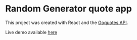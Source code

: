 # Random Generator quote app

This project was created with React and the [Goquotes API](https://goquotes.docs.apiary.io).

Live demo available [here](https://thomasl4012.github.io/random-quote-generator/)
